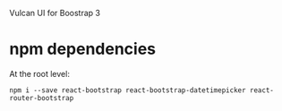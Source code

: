 Vulcan UI for Boostrap 3

# npm dependencies

At the root level:

`npm i --save react-bootstrap react-bootstrap-datetimepicker react-router-bootstrap`
